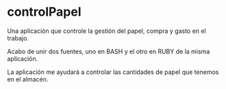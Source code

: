 controlPapel
============

Una aplicación que controle la gestión del papel, compra y gasto en el trabajo.

Acabo de unir dos fuentes, uno en BASH y el otro en RUBY de la misma aplicación.

La aplicación me ayudará a controlar las cantidades de papel que tenemos en el
almacén.
